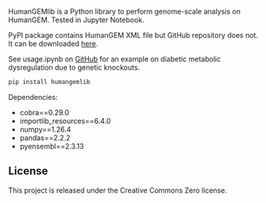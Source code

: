 HumanGEMlib is a Python library to perform genome-scale analysis on HumanGEM. Tested in Jupyter Notebook.

PyPI package contains HumanGEM XML file but GitHub repository does not. It can be downloaded [here](https://github.com/SysBioChalmers/Human-GEM/blob/main/model/Human-GEM.xml).

See usage.ipynb on [GitHub](https://github.com/matrixdex/diabetessubtype/tree/humangemlib) for an example on diabetic metabolic dysregulation due to genetic knockouts.

```bash
pip install humangemlib
```

Dependencies:

- cobra==0.29.0
- importlib_resources==6.4.0
- numpy==1.26.4
- pandas==2.2.2
- pyensembl==2.3.13

## License

This project is released under the Creative Commons Zero license.